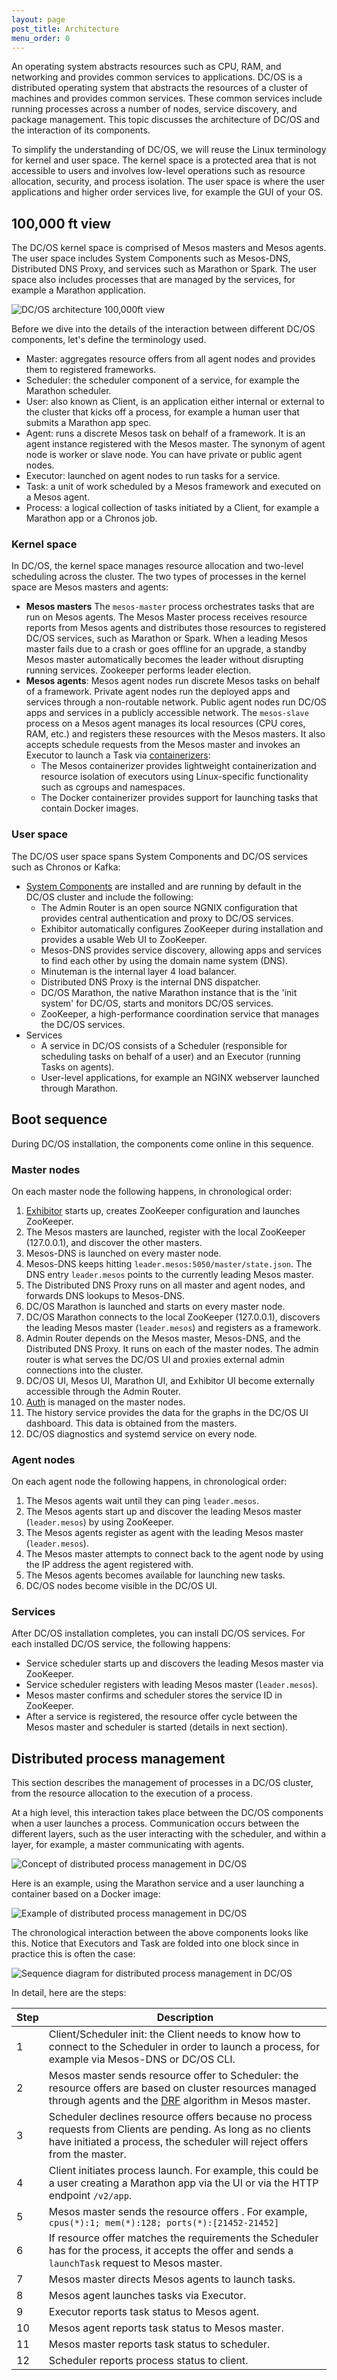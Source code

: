 ```yaml
---
layout: page
post_title: Architecture
menu_order: 0
---
```



An operating system abstracts resources such as CPU, RAM, and networking and provides common services to applications. DC/OS is a distributed operating system that abstracts the resources of a cluster of machines and provides common services. These common services include running processes across a number of nodes, service discovery, and package management. This topic discusses the architecture of DC/OS and the interaction of its components.

To simplify the understanding of DC/OS, we will reuse the Linux terminology for kernel and user space. The kernel space is a protected area that is not accessible to users and involves low-level operations such as resource allocation, security, and process isolation. The user space is where the user applications and higher order services live, for example the GUI of your OS.

## 100,000 ft view

The DC/OS kernel space is comprised of Mesos masters and Mesos agents. The user space includes System Components such as Mesos-DNS, Distributed DNS Proxy, and services such as Marathon or Spark. The user space also includes processes that are managed by the services, for example a Marathon application.

![DC/OS architecture 100,000ft view](/assets/images/dcos-architecture-100000ft.png)

Before we dive into the details of the interaction between different DC/OS components, let's define the terminology used.

- Master: aggregates resource offers from all agent nodes and provides them to registered frameworks.
- Scheduler: the scheduler component of a service, for example the Marathon scheduler.
- User: also known as Client, is an application either internal or external to the cluster that kicks off a process, for example a human user that submits a Marathon app spec.
- Agent: runs a discrete Mesos task on behalf of a framework. It is an agent instance registered with the Mesos master. The synonym of agent node is worker or slave node. You can have private or public agent nodes.
- Executor: launched on agent nodes to run tasks for a service.
- Task: a unit of work scheduled by a Mesos framework and executed on a Mesos agent. 
- Process: a logical collection of tasks initiated by a Client, for example a Marathon app or a Chronos job.

### Kernel space

In DC/OS, the kernel space manages resource allocation and two-level scheduling across the cluster. The two types of processes in the kernel space are Mesos masters and agents:


- **Mesos masters** The `mesos-master` process orchestrates tasks that are run on Mesos agents. The Mesos Master process receives resource reports from Mesos agents and distributes those resources to registered DC/OS services, such as Marathon or Spark. When a leading Mesos master fails due to a crash or goes offline for an upgrade, a standby Mesos master automatically becomes the leader without disrupting running services. Zookeeper performs leader election.
- **Mesos agents**: Mesos agent nodes run discrete Mesos tasks on behalf of a framework. Private agent nodes run the deployed apps and services through a non-routable network. Public agent nodes run DC/OS apps and services in a publicly accessible network. The `mesos-slave` process on a Mesos agent manages its local resources (CPU cores, RAM, etc.) and registers these resources with the Mesos masters. It also accepts schedule requests from the Mesos master and invokes an Executor to launch a Task via [containerizers](http://mesos.apache.org/documentation/latest/containerizer/):
  - The Mesos containerizer provides lightweight containerization and resource isolation of executors using Linux-specific functionality such as cgroups and namespaces.
  - The Docker containerizer provides support for launching tasks that contain Docker images.

### User space

The DC/OS user space spans System Components and DC/OS services such as Chronos or Kafka:

- [System Components](overview/components/) are installed and are running by default in the DC/OS cluster and include the following:
  - The Admin Router is an open source NGNIX configuration that provides central authentication and proxy to DC/OS services.
  - Exhibitor automatically configures ZooKeeper during installation and provides a usable Web UI to ZooKeeper.
  - Mesos-DNS provides service discovery, allowing apps and services to find each other by using the domain name system (DNS).
  - Minuteman is the internal layer 4 load balancer.
  - Distributed DNS Proxy is the internal DNS dispatcher.
  - DC/OS Marathon, the native Marathon instance that is the 'init system' for DC/OS, starts and monitors DC/OS services.
  - ZooKeeper, a high-performance coordination service that manages the DC/OS services.
- Services
  - A service in DC/OS consists of a Scheduler (responsible for scheduling tasks on behalf of a user) and an Executor (running Tasks on agents).
  - User-level applications, for example an NGINX webserver launched through Marathon.

## <a name="boot"></a>Boot sequence

During DC/OS installation, the components come online in this sequence.

### Master nodes

On each master node the following happens, in chronological order:

1. [Exhibitor](https://github.com/mesosphere/exhibitor-dcos) starts up, creates ZooKeeper configuration and launches ZooKeeper.
1. The Mesos masters are launched, register with the local ZooKeeper (127.0.0.1), and discover the other masters.
1. Mesos-DNS is launched on every master node.
1. Mesos-DNS keeps hitting `leader.mesos:5050/master/state.json`. The DNS entry `leader.mesos` points to the currently leading Mesos master.
1. The Distributed DNS Proxy runs on all master and agent nodes, and forwards DNS lookups to Mesos-DNS.
1. DC/OS Marathon is launched and starts on every master node.
1. DC/OS Marathon connects to the local ZooKeeper (127.0.0.1), discovers the leading Mesos master (`leader.mesos`) and registers as a framework.
1. Admin Router depends on the Mesos master, Mesos-DNS, and the Distributed DNS Proxy. It runs on each of the master nodes. The admin router is what serves the DC/OS UI and proxies external admin connections into the cluster.
1. DC/OS UI, Mesos UI, Marathon UI, and Exhibitor UI become externally accessible through the Admin Router.
1. [Auth](administration/security/) is managed on the master nodes.
1. The history service provides the data for the graphs in the DC/OS UI dashboard. This data is obtained from the masters.
1. DC/OS diagnostics and systemd service on every node.

### Agent nodes

On each agent node the following happens, in chronological order:

1. The Mesos agents wait until they can ping `leader.mesos`.
1. The Mesos agents start up and discover the leading Mesos master (`leader.mesos`) by using ZooKeeper.
1. The Mesos agents register as agent with the leading Mesos master (`leader.mesos`).
1. The Mesos master attempts to connect back to the agent node by using the IP address the agent registered with.
1. The Mesos agents becomes available for launching new tasks.
1. DC/OS nodes become visible in the DC/OS UI.

### Services

After DC/OS installation completes, you can install DC/OS services. For each installed DC/OS service, the following happens:

- Service scheduler starts up and discovers the leading Mesos master via ZooKeeper.
- Service scheduler registers with leading Mesos master (`leader.mesos`).
- Mesos master confirms and scheduler stores the service ID in ZooKeeper.
- After a service is registered, the resource offer cycle between the Mesos master and scheduler is started (details in next section).

## Distributed process management

This section describes the management of processes in a DC/OS cluster, from the resource allocation to the execution of a process.

At a high level, this interaction takes place between the DC/OS components when a user launches a process. Communication occurs between the different layers, such as the user interacting with the scheduler, and within a layer, for example, a master communicating with agents.

![Concept of distributed process management in DC/OS](/assets/images/dcos-architecture-distributed-process-management-concept.png)

Here is an example, using the Marathon service and a user launching a container based on a Docker image:

![Example of distributed process management in DC/OS](/assets/images/dcos-architecture-distributed-process-management-example.png)

The chronological interaction between the above components looks like this. Notice that Executors and Task are folded into one block since in practice this is often the case:

![Sequence diagram for distributed process management in DC/OS](/assets/images/dcos-architecture-distributed-process-management-seq-diagram.png)

In detail, here are the steps:

| Step | Description |
| ---- | ----------- |
| 1    | Client/Scheduler init: the Client needs to know how to connect to the Scheduler in order to launch a process, for example via Mesos-DNS or DC/OS CLI. |
| 2    | Mesos master sends resource offer to Scheduler: the resource offers are based on cluster resources managed through agents and the [DRF](https://www.cs.berkeley.edu/~alig/papers/drf.pdf) algorithm in Mesos master.|
| 3    | Scheduler declines resource offers because no process requests from Clients are pending. As long as no clients have initiated a process, the scheduler will reject offers from the master. |
| 4    | Client initiates process launch. For example, this could be a user creating a Marathon app via the UI or via the HTTP endpoint `/v2/app`. |
| 5    | Mesos master sends the resource offers . For example, `cpus(*):1; mem(*):128; ports(*):[21452-21452]` |
| 6    | If resource offer matches the requirements the Scheduler has for the process, it accepts the offer and sends a `launchTask` request to Mesos master. |
| 7    | Mesos master directs Mesos agents to launch tasks. |
| 8    | Mesos agent launches tasks via Executor. |
| 9    | Executor reports task status to Mesos agent. |
| 10   | Mesos agent reports task status to Mesos master. |
| 11   | Mesos master reports task status to scheduler. |
| 12   | Scheduler reports process status to client. |
